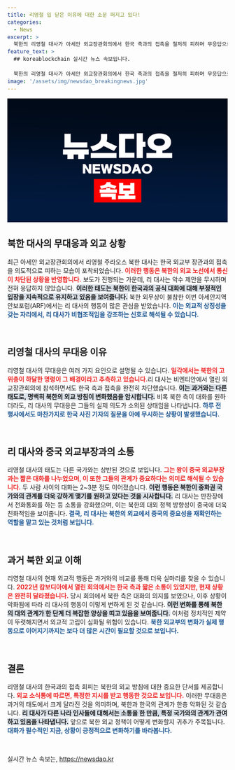 ```yaml
---
title: 리영철 입 닫은 이유에 대한 소문 퍼지고 있다!
categories:
  - News
excerpt: >
  북한의 리영철 대사가 아세안 외교장관회의에서 한국 측과의 접촉을 철저히 피하며 무응답으로 일관하는 모습을 보였다. 대신 그는 중국 외교부장과는 대화를 나누며 북중 밀착을 과시해 긴장감을 더했다.
feature_text: >
  ## koreablockchain 실시간 뉴스 속보입니다.

  북한의 리영철 대사가 아세안 외교장관회의에서 한국 측과의 접촉을 철저히 피하며 무응답으로 일관하는 모습을 보였다. 대신 그는 중국 외교부장과는 대화를 나누며 북중 밀착을 과시해 긴장감을 더했다.
image: '/assets/img/newsdao_breakingnews.jpg'
---
```


<p><img src="/assets/img/newsdao_breakingnews.jpg" alt="koreablockchain 속보" /></p>

<h2 data-ke-size="size26">북한 대사의 무대응과 외교 상황</h2>

<p data-ke-size="size16">최근 아세안 외교장관회의에서 리영철 주라오스 북한 대사는 한국 외교부 장관과의 접촉을 의도적으로 피하는 모습이 포착되었습니다. <b><span style="color: #ee2323;">이러한 행동은 북한의 외교 노선에서 통신이 차단된 상황을 반영합니다.</span></b> 보도가 진행되는 가운데, 리 대사는 악수 제안을 무시하며 전혀 응답하지 않았습니다. <b><span style="background-color: #21538527;">이러한 태도는 북한이 한국과의 공식 대화에 대해 부정적인 입장을 지속적으로 유지하고 있음을 보여줍니다.</span></b> 북한 외무상이 불참한 이번 아세안지역안보포럼(ARF)에서는 리 대사의 행동이 많은 관심을 받았습니다. <b><span style="color: #1a5490;">이는 외교적 상징성을 갖는 자리에서, 리 대사가 비협조적임을 강조하는 신호로 해석될 수 있습니다.</span></b></p>

<p data-ke-size="size16">&nbsp;</p>

<h2 data-ke-size="size26">리영철 대사의 무대응 이유</h2>

<p data-ke-size="size16">리영철 대사의 무대응은 여러 가지 요인으로 설명될 수 있습니다. <b><span style="color: #ee2323;">일각에서는 북한의 고위층이 하달한 명령이 그 배경이라고 추측하고 있습니다.</span></b>리 대사는 비엔티안에서 열린 외교장관회의에 참석하면서도 한국 측과 접촉을 완전히 차단했습니다. <b><span style="background-color: #21538527;">이는 과거와는 다른 태도로, 명백히 북한의 외교 방침이 변화했음을 암시합니다.</span></b> 비록 북한 측이 대화를 원하더라도, 리 대사의 무대응은 그들의 실제 의도가 소외된 상태임을 나타냅니다. <b><span style="color: #1a5490;">하루 전 행사에서도 마찬가지로 한국 사진 기자의 질문을 아예 무시하는 상황이 발생했습니다.</span></b></p>

<p data-ke-size="size16">&nbsp;</p>

<h2 data-ke-size="size26">리 대사와 중국 외교부장과의 소통</h2>

<p data-ke-size="size16">리영철 대사의 태도는 다른 국가와는 상반된 것으로 보입니다. <b><span style="color: #ee2323;">그는 왕이 중국 외교부장과는 짧은 대화를 나누었으며, 이 또한 그들의 관계가 중요하다는 의미로 해석될 수 있습니다.</span></b> 두 사람 사이의 대화는 2~3분 정도 이어졌습니다. <b><span style="background-color: #21538527;">이런 행동은 북한이 중화권 국가와의 관계를 더욱 강하게 맺기를 원하고 있다는 것을 시사합니다.</span></b> 리 대사는 만찬장에서 전화통화를 하는 등 소통을 강화했으며, 이는 북한의 대외 정책 방향성이 중국에 더욱 친화적임을 보여줍니다. <b><span style="color: #1a5490;">결국, 리 대사는 북한의 외교에서 중국의 중요성을 재확인하는 역할을 맡고 있는 것처럼 보입니다.</span></b></p>

<p data-ke-size="size16">&nbsp;</p>

<h2 data-ke-size="size26">과거 북한 외교 이해</h2>

<p data-ke-size="size16">리영철 대사의 현재 외교적 행동은 과거와의 비교를 통해 더욱 실마리를 찾을 수 있습니다. <b><span style="color: #ee2323;">2022년 캄보디아에서 열린 회의에서는 한국 측과 짧은 소통이 있었지만, 현재 상황은 완전히 달라졌습니다.</span></b> 당시 회의에서 북한 측은 대화의 의지를 보였으나, 이후 상황이 악화됨에 따라 리 대사의 행동이 이렇게 변하게 된 것 같습니다. <b><span style="background-color: #21538527;">이런 변화를 통해 북한의 대외 관계가 한 단계 더 복잡한 양상을 띠고 있음을 보여줍니다.</span></b> 이처럼 정치적인 제약이 뚜렷해지면서 외교적 고립이 심화될 위험이 있습니다. <b><span style="color: #1a5490;">북한 외교부의 변화가 실제 행동으로 이어지기까지는 보다 더 많은 시간이 필요할 것으로 보입니다.</span></b></p>

<p data-ke-size="size16">&nbsp;</p>

<h2 data-ke-size="size26">결론</h2>

<p data-ke-size="size16">리영철 대사의 한국과의 접촉 회피는 북한의 외교 방침에 대한 중요한 단서를 제공합니다. <b><span style="color: #ee2323;">외교 소식통에 따르면, 특정한 지시를 받고 행동한 것으로 보입니다.</span></b> 이러한 무대응은 과거의 태도에서 크게 달라진 것을 의미하며, 북한과 한국의 관계가 한층 악화된 것 같습니다. <b><span style="background-color: #21538527;">리 대사가 다른 나라 인사들에 대해서는 소통을 한 만큼, 특정 국가와의 관계가 관여하고 있음을 나타냅니다.</span></b> 앞으로 북한 외교 정책이 어떻게 변화할지 귀추가 주목됩니다. <b><span style="color: #1a5490;">대화가 필수적인 지금, 상황이 긍정적으로 변화하기를 바라봅니다.</span></b></p>

<p data-ke-size="size16">&nbsp;</p>
실시간 뉴스 속보는, <a href="https://newsdao.kr" rel="dofollow">https://newsdao.kr</a>


